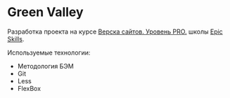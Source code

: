# Green Valley
Разработка проекта на курсе [Верска сайтов. Уровень PRO.](http://epixx.ru/learn/html-pro) школы [Epic Skills](http://epixx.ru).

Используемые технологии:
* Методология БЭМ
* Git
* Less
* FlexBox
